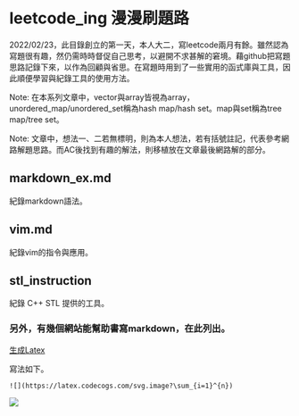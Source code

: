 # leetcode_ing 漫漫刷題路

2022/02/23，此目錄創立的第一天，本人大二，寫leetcode兩月有餘。雖然認為寫題很有趣，然仍需時時督促自己思考，以避開不求甚解的窘境。藉github把寫題思路記錄下來，以作為回顧與省思。在寫題時用到了一些實用的函式庫與工具，因此順便學習與紀錄工具的使用方法。

Note: 在本系列文章中，vector與array皆視為array，unordered_map/unordered_set稱為hash map/hash set。map與set稱為tree map/tree set。

Note: 文章中，想法一、二若無標明，則為本人想法，若有括號註記，代表參考網路解題思路。而AC後找到有趣的解法，則移植放在文章最後網路解的部分。

## markdown_ex.md

紀錄markdown語法。


## vim.md

紀錄vim的指令與應用。


## stl_instruction

紀錄 C++ STL 提供的工具。 


### 另外，有幾個網站能幫助書寫markdown，在此列出。

[生成Latex](https://latex.codecogs.com/)

寫法如下。

```
![](https://latex.codecogs.com/svg.image?\sum_{i=1}^{n})
```

![](https://latex.codecogs.com/svg.image?\sum_{i=1}^{n})